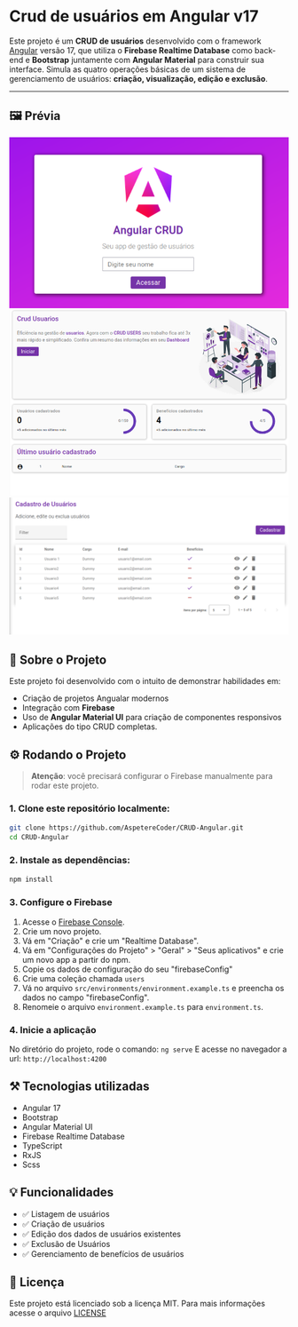 # Crud de usuários em Angular v17

Este projeto é um **CRUD de usuários** desenvolvido com o framework [Angular](https://angular.dev) versão 17, que utiliza o **Firebase Realtime Database** como back-end e **Bootstrap** juntamente com **Angular Material** para construir sua interface. Simula as quatro operações básicas de um sistema de gerenciamento de usuários: **criação, visualização, edição e exclusão**.

---

## 🖼️ Prévia

![tela de login do app](project-imgs/login.png)
![tela home do app](project-imgs/home.png)
![tela de cadastro de usuarios](project-imgs/crud.png)

## 📖 Sobre o Projeto

Este projeto foi desenvolvido com o intuito de demonstrar habilidades em:

- Criação de projetos Angualar modernos
- Integração com **Firebase**
- Uso de **Angular Material UI** para criação de componentes responsivos
- Aplicações do tipo CRUD completas.

## ⚙️ Rodando o Projeto

> **Atenção**: você precisará configurar o Firebase manualmente para rodar este projeto.

### 1. Clone este repositório localmente:
```bash
git clone https://github.com/AspetereCoder/CRUD-Angular.git
cd CRUD-Angular
```

### 2. Instale as dependências:
```bash
npm install
```

### 3. Configure o Firebase

1. Acesse o [Firebase Console](https://console.firebase.google.com/).
2. Crie um novo projeto.
3. Vá em "Criação" e crie um "Realtime Database".
4. Vá em "Configurações do Projeto" > "Geral" > "Seus aplicativos" e crie um novo app a partir do npm.
5. Copie os dados de configuração do seu "firebaseConfig"
6. Crie uma coleção chamada ``users``
7. Vá no arquivo `src/environments/environment.example.ts` e preencha os dados no campo "firebaseConfig".
8. Renomeie o arquivo `environment.example.ts` para `environment.ts`.

### 4. Inicie a aplicação
No diretório do projeto, rode o comando: ``ng serve`` E acesse no navegador a url: ``http://localhost:4200``

## ⚒️ Tecnologias utilizadas

- Angular 17
- Bootstrap
- Angular Material UI
- Firebase Realtime Database
- TypeScript
- RxJS
- Scss

## 💡 Funcionalidades
- ✅ Listagem de usuários
- ✅ Criação de usuários
- ✅ Edição dos dados de usuários existentes
- ✅ Exclusão de Usuários
- ✅ Gerenciamento de benefícios de usuários

## 📄 Licença
Este projeto está licenciado sob a licença MIT. Para mais informações acesse o arquivo [LICENSE](LICENSE)